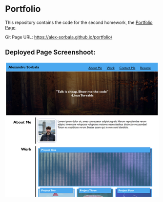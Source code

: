 # Portfolio

This repository contains the code for the second homework, the [Portfolio Page](https://alex-sorbala.github.io/portfolio/).

Git Page URL: https://alex-sorbala.github.io/portfolio/

## Deployed Page Screenshoot:
![Git Page Screenshoot](Screenshot_for_readme.png)
